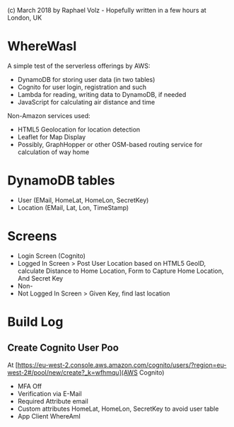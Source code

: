 (c) March 2018 by Raphael Volz - Hopefully written in a few hours at London, UK

# WhereWasI
A simple test of the serverless offerings by AWS:

- DynamoDB for storing user data (in two tables)
- Cognito for user login, registration and such
- Lambda for reading, writing data to DynamoDB, if needed
- JavaScript for calculating air distance and time 

Non-Amazon services used:
- HTML5 Geolocation for location detection
- Leaflet for Map Display
- Possibly, GraphHopper or other OSM-based routing service for calculation of way home

# DynamoDB tables
- User (EMail, HomeLat, HomeLon, SecretKey)
- Location (EMail, Lat, Lon, TimeStamp)

# Screens
- Login Screen (Cognito)
- Logged In Screen > Post User Location based on HTML5 GeoID, calculate Distance to Home Location, Form to Capture Home Location, And Secret Key
- Non-
- Not Logged In Screen > Given Key, find last location

# Build Log

## Create Cognito User Poo
At [https://eu-west-2.console.aws.amazon.com/cognito/users/?region=eu-west-2#/pool/new/create?_k=wfhmqu](AWS Cognito)
- MFA Off
- Verification via E-Mail
- Required Attribute email
- Custom attributes HomeLat, HomeLon, SecretKey to avoid user table
- App Client WhereAmI
